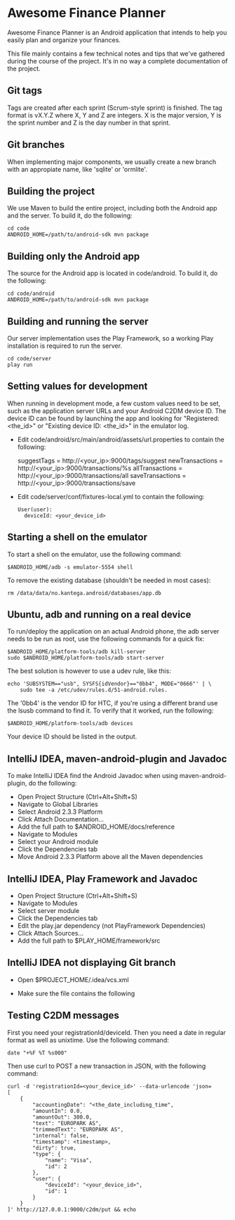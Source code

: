 Awesome Finance Planner
=======================

Awesome Finance Planner is an Android application that intends to help you
easily plan and organize your finances.

This file mainly contains a few technical notes and tips that we've gathered
during the course of the project. It's in no way a complete documentation of
the project.

Git tags
--------
Tags are created after each sprint (Scrum-style sprint) is finished. The tag
format is vX.Y.Z where X, Y and Z are integers. X is the major version, Y is
the sprint number and Z is the day number in that sprint.

Git branches
------------
When implementing major components, we usually create a new branch with an
appropiate name, like 'sqlite' or 'ormlite'.

Building the project
--------------------
We use Maven to build the entire project, including both the Android app and
the server. To build it, do the following:

    cd code
    ANDROID_HOME=/path/to/android-sdk mvn package

Building only the Android app
-----------------------------
The source for the Android app is located in code/android.
To build it, do the following:

    cd code/android
    ANDROID_HOME=/path/to/android-sdk mvn package

Building and running the server
-------------------------------
Our server implementation uses the Play Framework, so a working Play
installation is required to run the server.

    cd code/server
    play run

Setting values for development
------------------------------
When running in development mode, a few custom values need to be set, such as
the application server URLs and your Android C2DM device ID. The device ID can
be found by launching the app and looking for "Registered: <the_id>" or
"Existing device ID: <the_id>" in the emulator log.

* Edit code/android/src/main/android/assets/url.properties to contain the following:

    suggestTags = http://<your_ip>:9000/tags/suggest
    newTransactions = http://<your_ip>:9000/transactions/%s
    allTransactions = http://<your_ip>:9000/transactions/all
    saveTransactions = http://<your_ip>:9000/transactions/save

* Edit code/server/conf/fixtures-local.yml to contain the following:

      User(user):
        deviceId: <your_device_id>

Starting a shell on the emulator
--------------------------------
To start a shell on the emulator, use the following command:

    $ANDROID_HOME/adb -s emulator-5554 shell

To remove the existing database (shouldn't be needed in most cases):

    rm /data/data/no.kantega.android/databases/app.db

Ubuntu, adb and running on a real device
----------------------------------------
To run/deploy the application on an actual Android phone, the adb server needs
to be run as root, use the following commands for a quick fix:

    $ANDROID_HOME/platform-tools/adb kill-server
    sudo $ANDROID_HOME/platform-tools/adb start-server

The best solution is however to use a udev rule, like this:

    echo 'SUBSYSTEM=="usb", SYSFS{idVendor}=="0bb4", MODE="0666"' | \
        sudo tee -a /etc/udev/rules.d/51-android.rules.

The '0bb4' is the vendor ID for HTC, if you're using a different brand use the
lsusb command to find it.
To verify that it worked, run the following:

    $ANDROID_HOME/platform-tools/adb devices

Your device ID should be listed in the output.

IntelliJ IDEA, maven-android-plugin and Javadoc
-----------------------------------------------
To make IntelliJ IDEA find the Android Javadoc when using maven-android-plugin,
do the following:

* Open Project Structure (Ctrl+Alt+Shift+S)
* Navigate to Global Libraries
* Select Android 2.3.3 Platform
* Click Attach Documentation...
* Add the full path to $ANDROID_HOME/docs/reference
* Navigate to Modules
* Select your Android module
* Click the Dependencies tab
* Move Android 2.3.3 Platform above all the Maven dependencies

IntelliJ IDEA, Play Framework and Javadoc
-----------------------------------------

* Open Project Structure (Ctrl+Alt+Shift+S)
* Navigate to Modules
* Select server module
* Click the Dependencies tab
* Edit the play.jar dependency (not PlayFramework Dependencies)
* Click Attach Sources...
* Add the full path to $PLAY_HOME/framework/src

IntelliJ IDEA not displaying Git branch
---------------------------------------

* Open $PROJECT_HOME/.idea/vcs.xml
* Make sure the file contains the following

    <?xml version="1.0" encoding="UTF-8"?>
    <project version="4">
      <component name="VcsDirectoryMappings">
        <mapping directory="$PROJECT_DIR$" vcs="Git" />
      </component>
    </project>

Testing C2DM messages
---------------------
First you need your registrationId/deviceId. Then you need a date in regular
format as well as unixtime. Use the following command:

    date "+%F %T %s000"

Then use curl to POST a new transaction in JSON, with the following command:

    curl -d 'registrationId=<your_device_id>' --data-urlencode 'json=
    [
        {
            "accountingDate": "<the_date_including_time",
            "amountIn": 0.0,
            "amountOut": 300.0,
            "text": "EUROPARK AS",
            "trimmedText": "EUROPARK AS",
            "internal": false,
            "timestamp": <timestamp>,
            "dirty": true,
            "type": {
                "name": "Visa",
                "id": 2
            },
            "user": {
                "deviceId": "<your_device_id>",
                "id": 1
            }
        }
    ]' http://127.0.0.1:9000/c2dm/put && echo